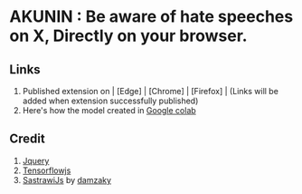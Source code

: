 # AKUNIN : Be aware of hate speeches on X, Directly on your browser.
## Links
1. Published extension on | [Edge] | [Chrome] | [Firefox] | (Links will be added when extension successfully published)
2. Here's how the model created in [Google colab](https://colab.research.google.com/drive/14WIFbffX-7NK1nH4kc6ZpzLuZfrIoNn2?usp=sharing)

## Credit
1. [Jquery](https://jquery.com/)
2. [Tensorflowjs](https://www.tensorflow.org/js)
3. [SastrawiJs](https://github.com/damzaky/sastrawijs) by [damzaky](https://github.com/damzaky)